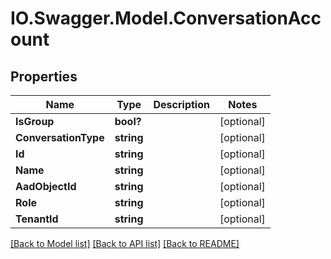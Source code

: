 # IO.Swagger.Model.ConversationAccount
## Properties

Name | Type | Description | Notes
------------ | ------------- | ------------- | -------------
**IsGroup** | **bool?** |  | [optional] 
**ConversationType** | **string** |  | [optional] 
**Id** | **string** |  | [optional] 
**Name** | **string** |  | [optional] 
**AadObjectId** | **string** |  | [optional] 
**Role** | **string** |  | [optional] 
**TenantId** | **string** |  | [optional] 

[[Back to Model list]](../README.md#documentation-for-models) [[Back to API list]](../README.md#documentation-for-api-endpoints) [[Back to README]](../README.md)

